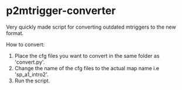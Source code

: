 # p2mtrigger-converter
Very quickly made script for converting outdated mtriggers to the new format.

How to convert:
1. Place the cfg files you want to convert in the same folder as 'convert.py'.
2. Change the name of the cfg files to the actual map name i.e 'sp_a1_intro2'.
3. Run the script.
